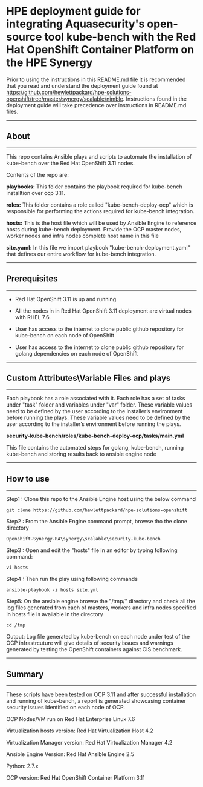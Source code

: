 # HPE deployment guide for integrating Aquasecurity's open-source tool kube-bench with the Red Hat OpenShift Container Platform on the HPE Synergy

Prior to using the instructions in this README.md file it is recommended that you read and understand the deployment guide found at https://github.com/hewlettpackard/hpe-solutions-openshift/tree/master/synergy/scalable/nimble. Instructions found in the deployment guide will take precedence over instructions in README.md files.

________________________________________
## About ##
________________________________________

This repo contains Ansible plays and scripts to automate the installation of kube-bench over the Red Hat OpenShift 3.11 nodes.

Contents of the repo are:

**playbooks:** This folder contains the playbook required for kube-bench installtion over ocp 3.11.

**roles:** This folder contains a role called "kube-bench-deploy-ocp" which is responsible for performing the actions required for kube-bench integration.

**hosts:** This is the host file which will be used by Ansible Engine to reference hosts during kube-bench deployment. Provide the OCP master nodes, worker nodes and infra nodes complete host name in this file

**site.yaml:** In this file we import playbook "kube-bench-deployment.yaml" that defines our entire workflow for kube-bench integration.

________________________________________
## Prerequisites ##
________________________________________
 
 - Red Hat OpenShift 3.11 is up and running.

 - All the nodes in in Red Hat OpenShift 3.11 deployment are virtual nodes with RHEL 7.6.

 - User has access to the internet to clone public github repository for kube-bench on each node of OpenShift

 - User has access to the internet to clone public github repository for golang dependencies on each node of OpenShift
 
________________________________________
## Custom Attributes\Variable Files and plays ##
________________________________________
	
Each playbook has a role associated with it. Each role has a set of tasks under "task" folder and variables under "var" folder. These variable values need to be defined by the user according to the installer’s environment before running the plays.
These variable values need to be defined by the user according to the installer’s environment before running the plays.

**security-kube-bench/roles/kube-bench-deploy-ocp/tasks/main.yml**

This file contains the automated steps for golang, kube-bench, running kube-bench and storing results back to ansible engine node

________________________________________
## How to use ##
________________________________________

Step1 : Clone this repo to the Ansible Engine host using the below command
```
git clone https://github.com/hewlettpackard/hpe-solutions-openshift
```

Step2 : From the Ansible Engine command prompt, browse tho the clone directory
```
Openshift-Synergy-RA\synergy\scalable\security-kube-bench
```

Step3 : Open and edit the "hosts" file in an editor by typing following command:
```
vi hosts
```

Step4 : Then run the play using following commands
```
ansible-playbook -i hosts site.yml
``` 

Step5: On the ansible engine browse the "/tmp/" directory and check all the log files generated from each of masters, workers and infra nodes specified in hosts file is available in the directory
```
cd /tmp
```

Output:
Log file generated by kube-bench on each node under test of the OCP infrastrcuture will give details of security issues and warnings generated by testing the OpenShift containers against CIS benchmark.

_______________________________________
## Summary ##
________________________________________
These scripts have been tested on OCP 3.11 and after successful installation and running of kube-bench, a report is generated showcasing container security issues identified on each node of OCP.

OCP Nodes/VM run on Red Hat Enterprise Linux 7.6

Virtualization hosts version: Red Hat Virtualization Host 4.2

Virtualization Manager version: Red Hat Virtualization Manager 4.2

Ansible Engine Version: Red Hat Ansible Engine 2.5

Python: 2.7.x

OCP version: Red Hat OpenShift Container Platform 3.11
